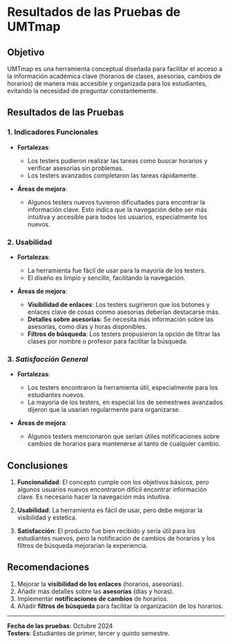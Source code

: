 # Resultados de las Pruebas de UMTmap

## Objetivo
UMTmap es una herramienta conceptual diseñada para facilitar el acceso a la información académica clave (horarios de clases, asesorías, cambios de horarios) de manera más accesible y organizada para los estudiantes, evitando la necesidad de preguntar constantemente.

## Resultados de las Pruebas

### 1. **Indicadores Funcionales**
- **Fortalezas**:
  - Los testers pudieron realizar las tareas como buscar horarios y verificar asesorías sin problemas.
  - Los testers avanzados completaron las tareas rápidamente.

- **Áreas de mejora**:
  - Algunos testers nuevos tuvieron dificultades para encontrar la información clave. Esto indica que la navegación debe ser más intuitiva y accesible para todos los usuarios, especialmente los nuevos.

### 2. **Usabilidad**
- **Fortalezas**:
  - La herramienta fue fácil de usar para la mayoría de los testers.
  - El diseño es limpio y sencillo, facilitando la navegación.

- **Áreas de mejora**:
  - **Visibilidad de enlaces**: Los testers sugirieron que los botones y enlaces clave de cosas conmo asesorias deberían destacarse más.
  - **Detalles sobre asesorías**: Se necesita más información sobre las asesorías, como días y horas disponibles.
  - **Filtros de búsqueda**: Los testers propusieron la opción de filtrar las clases por nombre o profesor para facilitar la búsqueda.

### 3. *Satisfacción General*
- **Fortalezas**:
  - Los testers encontraron la herramienta útil, especialmente para los estudiantes nuevos.
  - La mayoría de los testers, en especial los de semestrwes avanzados dijeron que la usarían regularmente para organizarse.

- **Áreas de mejora**:
  - Algunos testers mencionaron que serían útiles notificaciones sobre cambios de horarios para mantenerse al tanto de cualquier cambio.


## Conclusiones

1. **Funcionalidad**: El concepto cumple con los objetivos básicos, pero algunos usuarios nuevos encontraron difícil encontrar información clave. Es necesario hacer la navegación más intuitiva.
   
2. **Usabilidad**: La herramienta es fácil de usar, pero debe mejorar la visibilidad y estetica.

3. **Satisfacción**: El producto fue bien recibido y sería útil para los estudiantes nuevos, pero la notificación de cambios de horarios y los filtros de búsqueda mejorarían la experiencia.

## Recomendaciones

1. Mejorar la **visibilidad de los enlaces** (horarios, asesorías).
2. Añadir más detalles sobre las **asesorías** (días y horas).
3. Implementar **notificaciones de cambios** de horarios.
4. Añadir **filtros de búsqueda** para facilitar la organización de los horarios.

---

**Fecha de las pruebas**: Octubre 2024  
**Testers**: Estudiantes de primer, tercer y quinto semestre.

